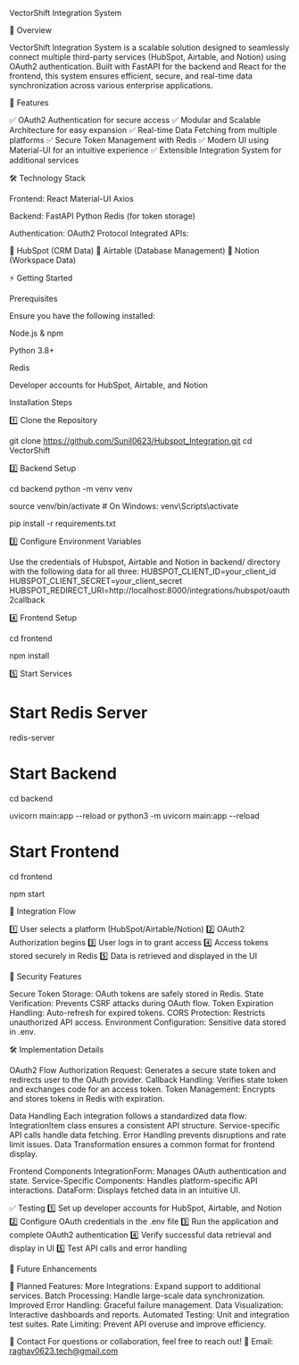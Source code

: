 VectorShift Integration System

📌 Overview

VectorShift Integration System is a scalable solution designed to seamlessly connect multiple third-party services (HubSpot, Airtable, and Notion) using OAuth2 authentication. Built with FastAPI for the backend and React for the frontend, this system ensures efficient, secure, and real-time data synchronization across various enterprise applications.

🚀 Features

✅ OAuth2 Authentication for secure access
✅ Modular and Scalable Architecture for easy expansion
✅ Real-time Data Fetching from multiple platforms
✅ Secure Token Management with Redis
✅ Modern UI using Material-UI for an intuitive experience
✅ Extensible Integration System for additional services

🛠 Technology Stack

Frontend:
React
Material-UI
Axios

Backend:
FastAPI
Python
Redis (for token storage)

Authentication:
OAuth2 Protocol
Integrated APIs:

🔹 HubSpot (CRM Data)
🔹 Airtable (Database Management)
🔹 Notion (Workspace Data)

⚡ Getting Started

Prerequisites

Ensure you have the following installed:

Node.js & npm

Python 3.8+

Redis

Developer accounts for HubSpot, Airtable, and Notion

Installation Steps

1️⃣ Clone the Repository

git clone https://github.com/Sunil0623/Hubspot_Integration.git
cd VectorShift

2️⃣ Backend Setup

cd backend
python -m venv venv

source venv/bin/activate  # On Windows: venv\Scripts\activate

pip install -r requirements.txt

3️⃣ Configure Environment Variables

Use the credentials of Hubspot, Airtable and Notion in backend/ directory with the following data for all three:
HUBSPOT_CLIENT_ID=your_client_id
HUBSPOT_CLIENT_SECRET=your_client_secret
HUBSPOT_REDIRECT_URI=http://localhost:8000/integrations/hubspot/oauth2callback

4️⃣ Frontend Setup

cd frontend

npm install

5️⃣ Start Services

# Start Redis Server
redis-server

# Start Backend
cd backend

uvicorn main:app --reload  or  python3 -m uvicorn main:app --reload

# Start Frontend
cd frontend

npm start

🔄 Integration Flow

1️⃣ User selects a platform (HubSpot/Airtable/Notion)
2️⃣ OAuth2 Authorization begins
3️⃣ User logs in to grant access
4️⃣ Access tokens stored securely in Redis
5️⃣ Data is retrieved and displayed in the UI

🔐 Security Features

Secure Token Storage: OAuth tokens are safely stored in Redis.
State Verification: Prevents CSRF attacks during OAuth flow.
Token Expiration Handling: Auto-refresh for expired tokens.
CORS Protection: Restricts unauthorized API access.
Environment Configuration: Sensitive data stored in .env.

🛠 Implementation Details

OAuth2 Flow
Authorization Request: Generates a secure state token and redirects user to the OAuth provider.
Callback Handling: Verifies state token and exchanges code for an access token.
Token Management: Encrypts and stores tokens in Redis with expiration.

Data Handling
Each integration follows a standardized data flow:
IntegrationItem class ensures a consistent API structure.
Service-specific API calls handle data fetching.
Error Handling prevents disruptions and rate limit issues.
Data Transformation ensures a common format for frontend display.

Frontend Components
IntegrationForm: Manages OAuth authentication and state.
Service-Specific Components: Handles platform-specific API interactions.
DataForm: Displays fetched data in an intuitive UI.

✅ Testing
1️⃣ Set up developer accounts for HubSpot, Airtable, and Notion
2️⃣ Configure OAuth credentials in the .env file
3️⃣ Run the application and complete OAuth2 authentication
4️⃣ Verify successful data retrieval and display in UI
5️⃣ Test API calls and error handling

🔮 Future Enhancements

🚀 Planned Features:
More Integrations: Expand support to additional services.
Batch Processing: Handle large-scale data synchronization.
Improved Error Handling: Graceful failure management.
Data Visualization: Interactive dashboards and reports.
Automated Testing: Unit and integration test suites.
Rate Limiting: Prevent API overuse and improve efficiency.

📩 Contact
For questions or collaboration, feel free to reach out!
📧 Email: raghav0623.tech@gmail.com
